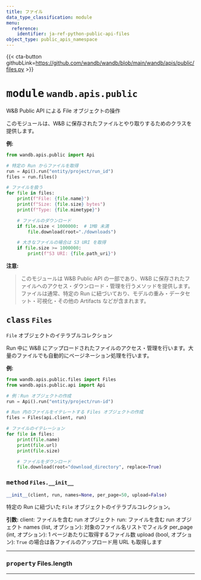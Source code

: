 ```yaml
---
title: ファイル
data_type_classification: module
menu:
  reference:
    identifier: ja-ref-python-public-api-files
object_type: public_apis_namespace
---
```


{{< cta-button githubLink=https://github.com/wandb/wandb/blob/main/wandb/apis/public/files.py >}}




# <kbd>module</kbd> `wandb.apis.public`
W&B Public API による File オブジェクトの操作

このモジュールは、W&B に保存されたファイルとやり取りするためのクラスを提供します。



**例:**
 ```python
from wandb.apis.public import Api

# 特定の Run からファイルを取得
run = Api().run("entity/project/run_id")
files = run.files()

# ファイルを扱う
for file in files:
     print(f"File: {file.name}")
     print(f"Size: {file.size} bytes")
     print(f"Type: {file.mimetype}")

     # ファイルのダウンロード
     if file.size < 1000000:  # 1MB 未満
         file.download(root="./downloads")

     # 大きなファイルの場合は S3 URI を取得
     if file.size >= 1000000:
         print(f"S3 URI: {file.path_uri}")
``` 



**注意:**

> このモジュールは W&B Public API の一部であり、W&B に保存されたファイルへのアクセス・ダウンロード・管理を行うメソッドを提供します。ファイルは通常、特定の Run に紐づいており、モデルの重み・データセット・可視化・その他の Artifacts などが含まれます。

## <kbd>class</kbd> `Files`
`File` オブジェクトのイテラブルコレクション

Run 中に W&B にアップロードされたファイルのアクセス・管理を行います。大量のファイルでも自動的にページネーション処理を行います。



**例:**
 ```python
from wandb.apis.public.files import Files
from wandb.apis.public.api import Api

# 例：Run オブジェクトの作成
run = Api().run("entity/project/run-id")

# Run 内のファイルをイテレートする Files オブジェクトの作成
files = Files(api.client, run)

# ファイルのイテレーション
for file in files:
     print(file.name)
     print(file.url)
     print(file.size)

     # ファイルをダウンロード
     file.download(root="download_directory", replace=True)
``` 

### <kbd>method</kbd> `Files.__init__`

```python
__init__(client, run, names=None, per_page=50, upload=False)
```

特定の Run に紐づいた `File` オブジェクトのイテラブルコレクション。



**引数:**
 client: ファイルを含む run オブジェクト run: ファイルを含む run オブジェクト names (list, オプション): 対象のファイル名リストでフィルタ per_page (int, オプション): 1 ページあたりに取得するファイル数 upload (bool, オプション): `True` の場合は各ファイルのアップロード用 URL も取得します


---


### <kbd>property</kbd> Files.length





---